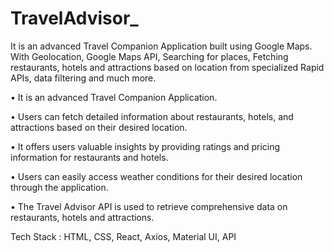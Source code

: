 # TravelAdvisor_

It is an advanced Travel Companion Application built using Google Maps. With Geolocation, Google Maps API, Searching for places, Fetching restaurants, hotels and attractions based on location from specialized Rapid APIs, data filtering and much more.

•	It is an advanced Travel Companion Application.

•	Users can fetch detailed information about restaurants, hotels, and attractions based on their desired location.

•	It offers users valuable insights by providing ratings and pricing information for restaurants and hotels.

•	Users can easily access weather conditions for their desired location through the application.

•	The Travel Advisor API is used to retrieve comprehensive data on restaurants, hotels and attractions.

Tech Stack : HTML, CSS, React, Axios, Material UI, API
